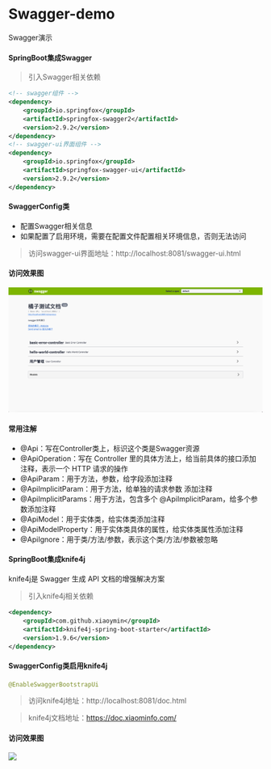 # Swagger-demo
Swagger演示

#### SpringBoot集成Swagger

> 引入Swagger相关依赖
```xml
<!-- swagger组件 -->
<dependency>
    <groupId>io.springfox</groupId>
    <artifactId>springfox-swagger2</artifactId>
    <version>2.9.2</version>
</dependency>
<!-- swagger-ui界面组件 -->
<dependency>
    <groupId>io.springfox</groupId>
    <artifactId>springfox-swagger-ui</artifactId>
    <version>2.9.2</version>
</dependency>
```

#### SwaggerConfig类

- 配置Swagger相关信息
- 如果配置了启用环境，需要在配置文件配置相关环境信息，否则无法访问

> 访问swagger-ui界面地址：http://localhost:8081/swagger-ui.html

#### 访问效果图

<img src="src/main/resources/image/swagger-ui演示.png">

#### 常用注解

- @Api：写在Controller类上，标识这个类是Swagger资源
- @ApiOperation：写在 Controller 里的具体方法上，给当前具体的接口添加注释，表示一个 HTTP 请求的操作
- @ApiParam：用于方法，参数，给字段添加注释
- @ApiImplicitParam：用于方法，给单独的请求参数 添加注释
- @ApiImplicitParams：用于方法，包含多个 @ApiImplicitParam，给多个参数添加注释
- @ApiModel：用于实体类，给实体类添加注释
- @ApiModelProperty：用于实体类具体的属性，给实体类属性添加注释
- @ApiIgnore：用于类/方法/参数，表示这个类/方法/参数被忽略

#### SpringBoot集成knife4j

 knife4j是 Swagger 生成 API 文档的增强解决方案
 
 > 引入knife4j相关依赖

```xml
<dependency>
    <groupId>com.github.xiaoymin</groupId>
    <artifactId>knife4j-spring-boot-starter</artifactId>
    <version>1.9.6</version>
</dependency>
```
#### SwaggerConfig类启用knife4j

```java
@EnableSwaggerBootstrapUi
```

> 访问knife4j地址：http://localhost:8081/doc.html

> knife4j文档地址：https://doc.xiaominfo.com/

#### 访问效果图

<img src="src/main/resources/image/Knife4j.jpg">